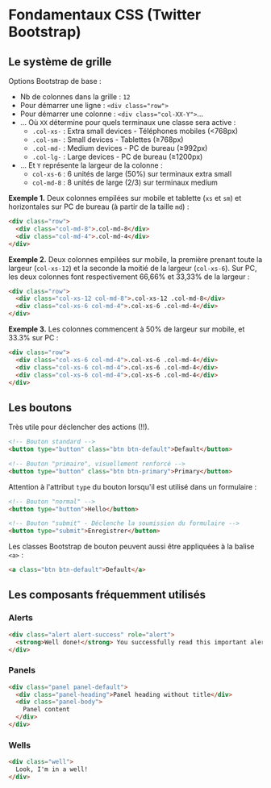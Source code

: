 Fondamentaux CSS (Twitter Bootstrap)
====================================

Le système de grille
--------------------

Options Bootstrap de base :
- Nb de colonnes dans la grille : `12`
- Pour démarrer une ligne : `<div class="row">`
- Pour démarrer une colonne : `<div class="col-XX-Y">`...
- ... Où `XX` détermine pour quels terminaux une classe sera active :
  - `.col-xs-` : Extra small devices - Téléphones mobiles (<768px)
  - `.col-sm-` : Small devices - Tablettes (≥768px)
  - `.col-md-` : Medium devices - PC de bureau (≥992px)
  - `.col-lg-` : Large devices - PC de bureau (≥1200px)
- ... Et `Y` représente la largeur de la colonne :
  - `col-xs-6` : 6 unités de large (50%) sur terminaux extra small
  - `col-md-8` : 8 unités de large (2/3) sur terminaux medium

**Exemple 1.** Deux colonnes empilées sur mobile et tablette (`xs` et `sm`) et horizontales sur PC de bureau (à partir de la taille `md`) :
```html
<div class="row">
  <div class="col-md-8">.col-md-8</div>
  <div class="col-md-4">.col-md-4</div>
</div>
```

**Exemple 2.** Deux colonnes empilées sur mobile, la première prenant toute la largeur (`col-xs-12`) et la seconde la moitié de la largeur (`col-xs-6`). Sur PC, les deux colonnes font respectivement 66,66% et 33,33% de la largeur :

```html
<div class="row">
  <div class="col-xs-12 col-md-8">.col-xs-12 .col-md-8</div>
  <div class="col-xs-6 col-md-4">.col-xs-6 .col-md-4</div>
</div>
```

**Exemple 3.** Les colonnes commencent à 50% de largeur sur mobile, et 33.3% sur PC :

```html
<div class="row">
  <div class="col-xs-6 col-md-4">.col-xs-6 .col-md-4</div>
  <div class="col-xs-6 col-md-4">.col-xs-6 .col-md-4</div>
  <div class="col-xs-6 col-md-4">.col-xs-6 .col-md-4</div>
</div>
```

Les boutons
-----------

Très utile pour déclencher des actions (!!).

```html
<!-- Bouton standard -->
<button type="button" class="btn btn-default">Default</button>

<!-- Bouton "primaire", visuellement renforcé -->
<button type="button" class="btn btn-primary">Primary</button>
```

Attention à l'attribut `type` du bouton lorsqu'il est utilisé dans un formulaire :

```html
<!-- Bouton "normal" -->
<button type="button">Hello</button>

<!-- Bouton "submit" - Déclenche la soumission du formulaire -->
<button type="submit">Enregistrer</button>
```

Les classes Bootstrap de bouton peuvent aussi être appliquées à la balise `<a>` :

```html
<a class="btn btn-default">Default</a>
```

Les composants fréquemment utilisés
-----------------------------------

### Alerts

```html
<div class="alert alert-success" role="alert">
  <strong>Well done!</strong> You successfully read this important alert message.
</div>
```

### Panels

```html
<div class="panel panel-default">
  <div class="panel-heading">Panel heading without title</div>
  <div class="panel-body">
    Panel content
  </div>
</div>
```

### Wells

```html
<div class="well">
  Look, I'm in a well!
</div>
```
